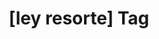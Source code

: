 ---
article_id: 0
description: List of articles under [ley resorte] tag.
image: http://huntingbears.com.ve/static/img/site/mstile-310x310.png
layout: tag
slug: ley-resorte
title: '[ley resorte] Tag'
---